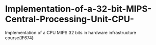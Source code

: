 # Implementation-of-a-32-bit-MIPS-Central-Processing-Unit-CPU-
Implementation of a CPU MIPS 32 bits in hardware infrastructure course(IF674)

